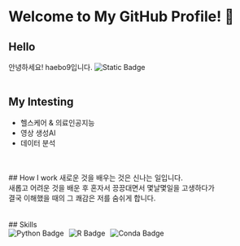 # Welcome to My GitHub Profile! 👋

## Hello 
안녕하세요! haebo9입니다. <img alt="Static Badge" src="https://img.shields.io/badge/heabo9-%233793EF">
<br />
<br />
## My Intesting
- 헬스케어 & 의료인공지능<br />
- 영상 생성AI<br />
- 데이터 분석<br />
<br />
<br />
## How I work
새로운 것을 배우는 것은 신나는 일입니다. <br />
새롭고 어려운 것을 배운 후 혼자서 끙끙대면서 몇날몇일을 고생하다가 <br />
결국 이해했을 때의 그 쾌감은 저를 숨쉬게 합니다. <br />
<br />
<br />
## Skills
<div style="display: flex; gap: 10px; flex-wrap: wrap;">
  <img src="https://img.shields.io/badge/Python-3776AB?style=for-the-badge&logo=python&logoColor=white" alt="Python Badge">
  <img src="https://img.shields.io/badge/R-276DC3?style=for-the-badge&logo=r&logoColor=white" alt="R Badge">
  <img src="https://img.shields.io/badge/Conda-44A833?style=for-the-badge&logo=anaconda&logoColor=white" alt="Conda Badge">
</div>
